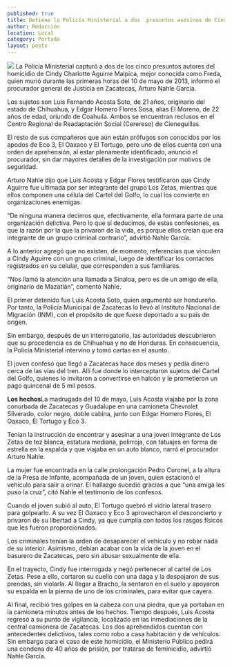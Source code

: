 ```yaml
---
published: true
title: Detiene la Policía Ministerial a dos  presuntos asesinos de Cindy Aguirre
author: Redacción
location: Local
category: Portada
layout: posts
---
```


![](http://i.imgur.com/OXCFU88m.jpg)
La Policía Ministerial capturó a dos de los cinco presuntos autores del homicidio de Cindy Charlotte Aguirre Malpica, mejor conocida como Freda, quien murió durante las primeras horas del 10 de mayo de 2013, informó el procurador general de Justicia en Zacatecas, Arturo Nahle García.

Los sujetos son Luis Fernando Acosta Soto, de 21 años, originario del estado de Chihuahua, y Edgar Homero Flores Sosa, alias El Moreno, de 22 años de edad, oriundo de Coahuila. Ambos se encuentran reclusos en el Centro Regional de Readaptación Social (Cerereso) de Cieneguillas.

El resto de sus compañeros que aún están prófugos son conocidos por los apodos de Eco 3, El Oaxaco y El Tortugo, pero uno de ellos cuenta con una orden de aprehensión, al estar plenamente identificado, anunció el procurador, sin dar mayores detalles de la investigación por motivos de seguridad.

Arturo Nahle dijo que Luis Acosta y Edgar Flores testificaron que Cindy Aguirre fue ultimada por ser integrante del grupo Los Zetas, mientras que ellos componen una célula del Cartel del Golfo, lo cual los convierte en organizaciones enemigas.

“De ninguna manera decimos que, efectivamente, ella formara parte de una organización delictiva. Pero lo que sí deducimos, de estas confesiones, es que la razón por la que la privaron de la vida, es porque ellos creían que era integrante de un grupo criminal contrario”, advirtió Nahle García.

A lo anterior agregó que no existen, de momento, referencias que vinculen a Cindy Aguirre con un grupo criminal, luego de identificar los contactos registrados en su celular, que corresponden a sus familiares. 

“Nos llamó la atención una llamada a Sinaloa, pero es de un amigo de ella, originario de Mazatlán”, comentó Nahle. 

El primer detenido fue Luis Acosta Soto, quien argumentó ser hondureño. Por tanto, la Policía Municipal de Zacatecas lo llevó al Instituto Nacional de Migración (INM), con el propósito de que fuese deportado a su país de origen.

Sin embargo, después de un interrogatorio, las autoridades descubrieron que su procedencia es de Chihuahua y no de Honduras. En consecuencia, la Policía Ministerial intervino y tomó cartas en el asunto.

El joven confesó que llegó a Zacatecas hace dos meses y pedía dinero cerca de las vías del tren. Allí fue donde lo interceptaron sujetos del Cartel del Golfo, quienes lo invitaron a convertirse en halcón y le prometieron un pago quincenal de 5 mil pesos. 

**Los hechos**La madrugada del 10 de mayo, Luis Acosta viajaba por la zona conurbada de Zacatecas y Guadalupe en una camioneta Chevrolet Silverado, color negro, doble cabina, junto con Edgar Homero Flores, El Oaxaco, El Tortugo y Eco 3.

Tenían la instrucción de encontrar y asesinar a una joven integrante de Los Zetas de tez blanca, estatura mediana, pelirroja, con tatuajes en forma de estrella en la espalda y que viajaba en un auto blanco, narró el procurador Arturo Nahle.

La mujer fue encontrada en la calle prolongación Pedro Coronel, a la altura de la Presa de Infante, acompañada de un joven, quien estacionó el vehículo para salir a orinar. El hallazgo sucedió gracias a que “una amiga les puso la cruz”, citó Nahle el testimonio de los confesos. 

Cuando el joven subió al auto, El Tortugo quebró el vidrio lateral trasero para golpearlo. A su vez El Oaxaco y Eco 3 aprovecharon el desconcierto y privaron de su libertad a Cindy, ya que cumplía con todos los rasgos físicos que les fueron proporcionados.

Los criminales tenían la orden de desaparecer el vehículo y no robar nada de su interior. Asimismo, debían acabar con la vida de la joven en el basurero de Zacatecas, pero sin abusar sexualmente de ella.

En el trayecto, Cindy fue interrogada y negó pertenecer al cartel de Los Zetas. Pese a ello, cortaron su cuello con una daga y la despojaron de sus prendas, sin violarla. Al llegar a Bracho, la sentaron en el suelo y apoyaron su espalda en la pierna de uno de los criminales, para evitar que cayera.

Al final, recibió tres golpes en la cabeza con una piedra, que ya portaban en la camioneta minutos antes de los hechos. Tiempo después, Luis Acosta regresó a su punto de vigilancia, localizado en las inmediaciones de la central camionera de Zacatecas.
Los dos aprehendidos cuentan con antecedentes delictivos, tales como robo a casa habitación y de vehículos. Sin embargo para el caso de este homicidio, el Ministerio Público pedirá una condena de 40 años de prisión, por tratarse de feminicidio, advirtió Nahle García.
